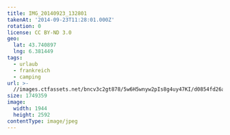 ```yaml
---
title: IMG_20140923_132801
takenAt: '2014-09-23T11:28:01.000Z'
rotation: 0
license: CC BY-ND 3.0
geo:
  lat: 43.740897
  lng: 6.381449
tags:
  - urlaub
  - frankreich
  - camping
url: >-
  //images.ctfassets.net/bncv3c2gt878/5w6H5wnyw2pIs8g4uy47KI/d0854fd26a88ade27252aa9ffe64bdc1/img_20140923_132801_28313113945_o
size: 1749359
image:
  width: 1944
  height: 2592
contentType: image/jpeg
---
```


